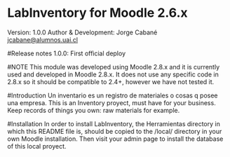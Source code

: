 # LabInventory for Moodle 2.6.x
Version: 1.0.0
Author & Development:
Jorge Cabané jcabane@alumnos.uai.cl

#Release notes
1.0.0: First official deploy

#NOTE
This module was developed using Moodle 2.8.x and it is currently used and developed in Moodle 2.8.x. It does not use any specific code in 2.8.x so it should be compatible to 2.4+, however we have not tested it.

#Introduction
Un inventario es un registro de materiales o cosas q posee una empresa. 
This is an Inventory proyect, must have for your business. 
Keep records of things you own: raw materials for example. 

#Installation
In order to install LabInventory, the Herramientas directory in which this README file is, should be copied to the /local/ directory in your own Moodle installation. Then visit your admin page to install the database of this local proyect.
